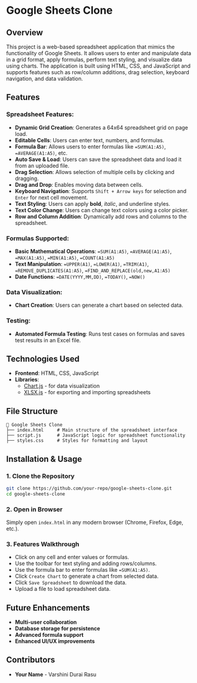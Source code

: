 # Google Sheets Clone

## Overview
This project is a web-based spreadsheet application that mimics the functionality of Google Sheets. It allows users to enter and manipulate data in a grid format, apply formulas, perform text styling, and visualize data using charts. The application is built using HTML, CSS, and JavaScript and supports features such as row/column additions, drag selection, keyboard navigation, and data validation.

## Features
### Spreadsheet Features:
- **Dynamic Grid Creation**: Generates a 64x64 spreadsheet grid on page load.
- **Editable Cells**: Users can enter text, numbers, and formulas.
- **Formula Bar**: Allows users to enter formulas like `=SUM(A1:A5)`, `=AVERAGE(A1:A5)`, etc.
- **Auto Save & Load**: Users can save the spreadsheet data and load it from an uploaded file.
- **Drag Selection**: Allows selection of multiple cells by clicking and dragging.
- **Drag and Drop**: Enables moving data between cells.
- **Keyboard Navigation**: Supports `Shift + Arrow keys` for selection and `Enter` for next cell movement.
- **Text Styling**: Users can apply **bold**, *italic*, and underline styles.
- **Text Color Change**: Users can change text colors using a color picker.
- **Row and Column Addition**: Dynamically add rows and columns to the spreadsheet.

### Formulas Supported:
- **Basic Mathematical Operations**: `=SUM(A1:A5)`, `=AVERAGE(A1:A5)`, `=MAX(A1:A5)`, `=MIN(A1:A5)`, `=COUNT(A1:A5)`
- **Text Manipulation**: `=UPPER(A1)`, `=LOWER(A1)`, `=TRIM(A1)`, `=REMOVE_DUPLICATES(A1:A5)`, `=FIND_AND_REPLACE(old,new,A1:A5)`
- **Date Functions**: `=DATE(YYYY,MM,DD)`, `=TODAY()`, `=NOW()`

### Data Visualization:
- **Chart Creation**: Users can generate a chart based on selected data.

### Testing:
- **Automated Formula Testing**: Runs test cases on formulas and saves test results in an Excel file.

## Technologies Used
- **Frontend**: HTML, CSS, JavaScript
- **Libraries**:
  - [Chart.js](https://cdn.jsdelivr.net/npm/chart.js) - for data visualization
  - [XLSX.js](https://cdn.jsdelivr.net/npm/xlsx/dist/xlsx.full.min.js) - for exporting and importing spreadsheets

## File Structure
```
📂 Google Sheets Clone
├── index.html     # Main structure of the spreadsheet interface
├── script.js      # JavaScript logic for spreadsheet functionality
├── styles.css     # Styles for formatting and layout
```

## Installation & Usage
### 1. Clone the Repository
```bash
git clone https://github.com/your-repo/google-sheets-clone.git
cd google-sheets-clone
```

### 2. Open in Browser
Simply open `index.html` in any modern browser (Chrome, Firefox, Edge, etc.).

### 3. Features Walkthrough
- Click on any cell and enter values or formulas.
- Use the toolbar for text styling and adding rows/columns.
- Use the formula bar to enter formulas like `=SUM(A1:A5)`.
- Click `Create Chart` to generate a chart from selected data.
- Click `Save Spreadsheet` to download the data.
- Upload a file to load spreadsheet data.

## Future Enhancements
- **Multi-user collaboration**
- **Database storage for persistence**
- **Advanced formula support**
- **Enhanced UI/UX improvements**

## Contributors
- **Your Name** - Varshini Durai Rasu


